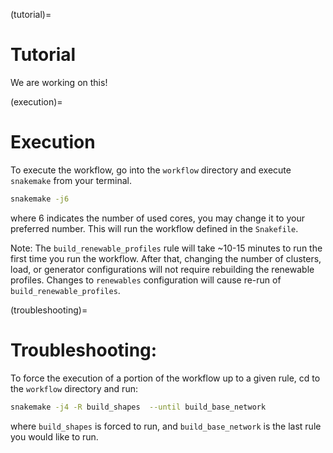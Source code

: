 (tutorial)=
# Tutorial 

We are working on this!

(execution)=
# Execution 
To execute the workflow, go into the `workflow` directory and execute `snakemake` from your terminal. 

```bash
snakemake -j6
```

where 6 indicates the number of used cores, you may change it to your preferred number. This will run the workflow defined in the `Snakefile`.

Note: The `build_renewable_profiles` rule will take ~10-15 minutes to run the first time you run the workflow. After that, changing the number of clusters, load, or generator configurations will not require rebuilding the renewable profiles. Changes to `renewables` configuration will cause re-run of `build_renewable_profiles`.

(troubleshooting)=
# Troubleshooting:

To force the execution of a portion of the workflow up to a given rule, cd to the `workflow` directory and run:

```bash
snakemake -j4 -R build_shapes  --until build_base_network
```
where `build_shapes` is forced to run, and `build_base_network` is the last rule you would like to run.

